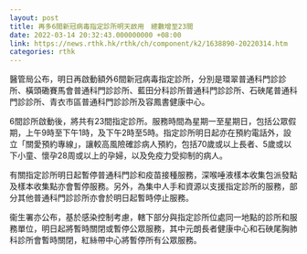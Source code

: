 ```yaml
---
layout: post
title: 再多6間新冠病毒指定診所明天啟用　總數增至23間
date: 2022-03-14 20:32:43.000000000 +08:00
link: https://news.rthk.hk/rthk/ch/component/k2/1638890-20220314.htm
categories: rthk
---
```


醫管局公布，明日再啟動額外6間新冠病毒指定診所，分別是環翠普通科門診診所、橫頭磡賽馬會普通科門診診所、藍田分科診所普通科門診診所、石硤尾普通科門診診所、青衣市區普通科門診診所及容鳳書健康中心。

6間診所啟動後，將共有23間指定診所。服務時間為星期一至星期日，包括公眾假期，上午9時至下午1時，及下午2時至5時。指定診所明日起亦在預約電話外，設立「關愛預約專線」，讓較高風險確診病人預約，包括70歲或以上長者、5歲或以下小童、懷孕28周或以上的孕婦，以及免疫力受抑制的病人。

有關指定診所明日起暫停普通科門診和疫苗接種服務，深喉唾液樣本收集包派發點及樣本收集點亦會暫停服務。另外，為集中人手和資源以支援指定診所的服務，部分其他普通科門診診所亦會於明日起暫時停止服務。

衞生署亦公布，基於感染控制考慮，轄下部分與指定診所位處同一地點的診所和服務單位，明日起將暫時關閉或暫停公眾服務，其中元朗長者健康中心和石硤尾胸肺科診所會暫時關閉，紅絲帶中心將暫停所有公眾服務。
